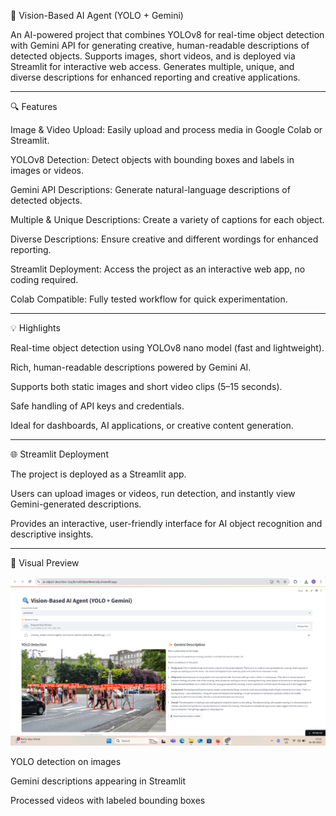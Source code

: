 🚀 Vision-Based AI Agent (YOLO + Gemini)

An AI-powered project that combines YOLOv8 for real-time object detection with Gemini API for generating creative, human-readable descriptions of detected objects.
Supports images, short videos, and is deployed via Streamlit for interactive web access.
Generates multiple, unique, and diverse descriptions for enhanced reporting and creative applications.

---

🔍 Features

Image & Video Upload: Easily upload and process media in Google Colab or Streamlit.

YOLOv8 Detection: Detect objects with bounding boxes and labels in images or videos.

Gemini API Descriptions: Generate natural-language descriptions of detected objects.

Multiple & Unique Descriptions: Create a variety of captions for each object.

Diverse Descriptions: Ensure creative and different wordings for enhanced reporting.

Streamlit Deployment: Access the project as an interactive web app, no coding required.

Colab Compatible: Fully tested workflow for quick experimentation.


---

💡 Highlights

Real-time object detection using YOLOv8 nano model (fast and lightweight).

Rich, human-readable descriptions powered by Gemini AI.

Supports both static images and short video clips (5–15 seconds).

Safe handling of API keys and credentials.

Ideal for dashboards, AI applications, or creative content generation.


---

🌐 Streamlit Deployment

The project is deployed as a Streamlit app.

Users can upload images or videos, run detection, and instantly view Gemini-generated descriptions.

Provides an interactive, user-friendly interface for AI object recognition and descriptive insights.

---


🎨 Visual Preview

![Screenshot](https://raw.githubusercontent.com/Madhusudan3223/Vision-Based-AI-Agent-YOLO-Gemini-/857a87197e7353230f13e9315fd2a1eb2c4e6049/Screenshot%20(177).PNG)



YOLO detection on images

Gemini descriptions appearing in Streamlit

Processed videos with labeled bounding boxes

